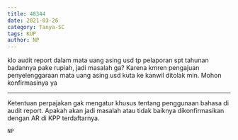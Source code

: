 ```yaml
---
title: 48344
date: 2021-03-26
category: Tanya-SC
tags: KUP
author: NP
---
```


klo audit report dalam mata uang asing usd tp pelaporan spt tahunan badannya pake rupiah, jadi masalah ga? Karena kmren pengajuan penyelenggaraan mata uang asing usd kuta ke kanwil ditolak min. Mohon konfirmasinya ya

---

Ketentuan perpajakan gak mengatur khusus tentang penggunaan bahasa di audit report. Apakah akan jadi masalah atau tidak baiknya dikonfirmasikan dengan AR di KPP terdaftarnya.

`NP`
